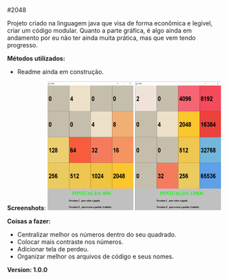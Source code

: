 #2048

Projeto criado na linguagem java que visa de forma econômica e legível, criar um código modular.
Quanto a parte gráfica, é algo ainda em andamento por eu não ter ainda muita prática, mas que vem tendo progresso.

**Métodos utilizados:**
- Readme ainda em construção.

**Screenshots**:
<img src="./exempleImages/win.png" width="200" height="300"> <img src="./exempleImages/recorde.png" width="200" height="300">

**Coisas a fazer:**
- Centralizar melhor os números dentro do seu quadrado.
- Colocar mais contraste nos números.
- Adicionar tela de perdeu.
- Organizar melhor os arquivos de código e seus nomes.

**Version: 1.0.0**